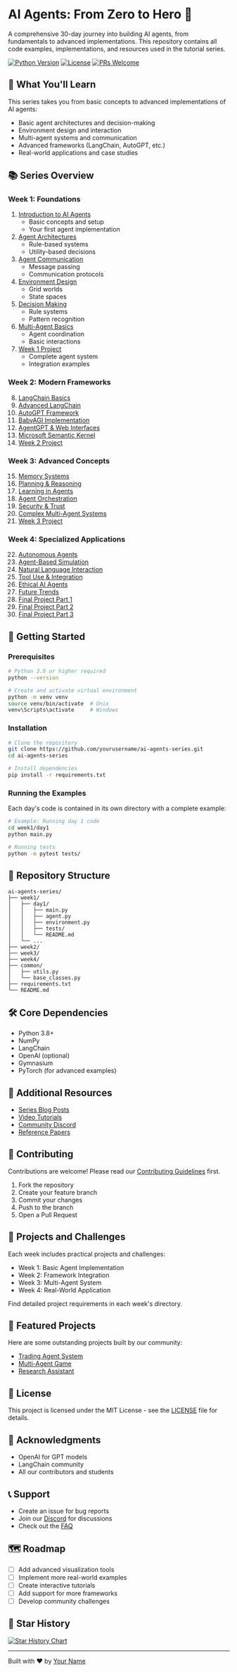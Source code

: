 # AI Agents: From Zero to Hero 🤖

A comprehensive 30-day journey into building AI agents, from fundamentals to advanced implementations. This repository contains all code examples, implementations, and resources used in the tutorial series.

[![Python Version](https://img.shields.io/badge/python-3.8+-blue.svg)](https://www.python.org/downloads/)
[![License](https://img.shields.io/badge/license-MIT-green.svg)](LICENSE)
[![PRs Welcome](https://img.shields.io/badge/PRs-welcome-brightgreen.svg)](CONTRIBUTING.md)

## 🎯 What You'll Learn

This series takes you from basic concepts to advanced implementations of AI agents:

- Basic agent architectures and decision-making
- Environment design and interaction
- Multi-agent systems and communication
- Advanced frameworks (LangChain, AutoGPT, etc.)
- Real-world applications and case studies

## 📚 Series Overview

### Week 1: Foundations
1. [Introduction to AI Agents](week1/day1/)
   - Basic concepts and setup
   - Your first agent implementation
2. [Agent Architectures](week1/day2/)
   - Rule-based systems
   - Utility-based decisions
3. [Agent Communication](week1/day3/)
   - Message passing
   - Communication protocols
4. [Environment Design](week1/day4/)
   - Grid worlds
   - State spaces
5. [Decision Making](week1/day5/)
   - Rule systems
   - Pattern recognition
6. [Multi-Agent Basics](week1/day6/)
   - Agent coordination
   - Basic interactions
7. [Week 1 Project](week1/day7/)
   - Complete agent system
   - Integration examples

### Week 2: Modern Frameworks
8. [LangChain Basics](week2/day8/)
9. [Advanced LangChain](week2/day9/)
10. [AutoGPT Framework](week2/day10/)
11. [BabyAGI Implementation](week2/day11/)
12. [AgentGPT & Web Interfaces](week2/day12/)
13. [Microsoft Semantic Kernel](week2/day13/)
14. [Week 2 Project](week2/day14/)

### Week 3: Advanced Concepts
15. [Memory Systems](week3/day15/)
16. [Planning & Reasoning](week3/day16/)
17. [Learning in Agents](week3/day17/)
18. [Agent Orchestration](week3/day18/)
19. [Security & Trust](week3/day19/)
20. [Complex Multi-Agent Systems](week3/day20/)
21. [Week 3 Project](week3/day21/)

### Week 4: Specialized Applications
22. [Autonomous Agents](week4/day22/)
23. [Agent-Based Simulation](week4/day23/)
24. [Natural Language Interaction](week4/day24/)
25. [Tool Use & Integration](week4/day25/)
26. [Ethical AI Agents](week4/day26/)
27. [Future Trends](week4/day27/)
28. [Final Project Part 1](week4/day28/)
29. [Final Project Part 2](week4/day29/)
30. [Final Project Part 3](week4/day30/)

## 🚀 Getting Started

### Prerequisites
```bash
# Python 3.8 or higher required
python --version

# Create and activate virtual environment
python -m venv venv
source venv/bin/activate  # Unix
venv\Scripts\activate     # Windows
```

### Installation
```bash
# Clone the repository
git clone https://github.com/yourusername/ai-agents-series.git
cd ai-agents-series

# Install dependencies
pip install -r requirements.txt
```

### Running the Examples
Each day's code is contained in its own directory with a complete example:

```bash
# Example: Running day 1 code
cd week1/day1
python main.py

# Running tests
python -m pytest tests/
```

## 📂 Repository Structure

```
ai-agents-series/
├── week1/
│   ├── day1/
│   │   ├── main.py
│   │   ├── agent.py
│   │   ├── environment.py
│   │   ├── tests/
│   │   └── README.md
│   └── ...
├── week2/
├── week3/
├── week4/
├── common/
│   ├── utils.py
│   └── base_classes.py
├── requirements.txt
└── README.md
```

## 🛠️ Core Dependencies

- Python 3.8+
- NumPy
- LangChain
- OpenAI (optional)
- Gymnasium
- PyTorch (for advanced examples)

## 📖 Additional Resources

- [Series Blog Posts](https://medium.com/series-link)
- [Video Tutorials](https://youtube.com/playlist-link)
- [Community Discord](https://discord.gg/community-link)
- [Reference Papers](docs/REFERENCES.md)

## 🤝 Contributing

Contributions are welcome! Please read our [Contributing Guidelines](CONTRIBUTING.md) first.

1. Fork the repository
2. Create your feature branch
3. Commit your changes
4. Push to the branch
5. Open a Pull Request

## 🎯 Projects and Challenges

Each week includes practical projects and challenges:

- Week 1: Basic Agent Implementation
- Week 2: Framework Integration
- Week 3: Multi-Agent System
- Week 4: Real-World Application

Find detailed project requirements in each week's directory.

## 🌟 Featured Projects

Here are some outstanding projects built by our community:

- [Trading Agent System](examples/trading-agent/)
- [Multi-Agent Game](examples/game-agents/)
- [Research Assistant](examples/research-assistant/)

## 📄 License

This project is licensed under the MIT License - see the [LICENSE](LICENSE) file for details.

## 🙏 Acknowledgments

- OpenAI for GPT models
- LangChain community
- All our contributors and students

## 📞 Support

- Create an issue for bug reports
- Join our [Discord](https://discord.gg/community-link) for discussions
- Check out the [FAQ](docs/FAQ.md)

## 🗺️ Roadmap

- [ ] Add advanced visualization tools
- [ ] Implement more real-world examples
- [ ] Create interactive tutorials
- [ ] Add support for more frameworks
- [ ] Develop community challenges

## 🌟 Star History

[![Star History Chart](https://api.star-history.com/svg?repos=yourusername/ai-agents-series&type=Date)](https://star-history.com/#yourusername/ai-agents-series&Date)

---

Built with ❤️ by [Your Name](https://github.com/yourusername)
